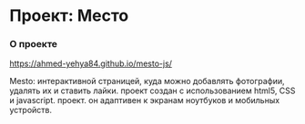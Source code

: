 # Проект: Место

### O проекте

https://ahmed-yehya84.github.io/mesto-js/

Mesto: интерактивной страницей, куда можно добавлять фотографии, удалять их и ставить лайки.
проект создан с использованием html5, CSS и javascript. проект. он адаптивен к экранам ноутбуков и мобильных устройств.
